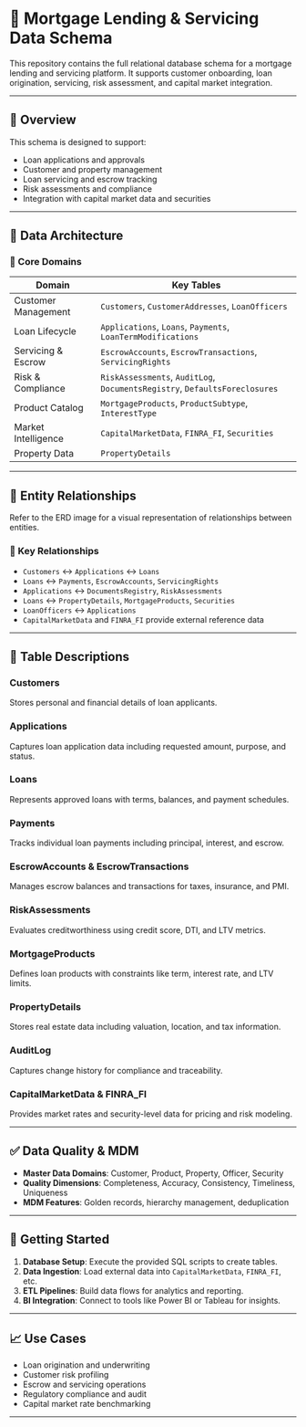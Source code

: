 ﻿# 🏦 Mortgage Lending & Servicing Data Schema

This repository contains the full relational database schema for a mortgage lending and servicing platform. It supports customer onboarding, loan origination, servicing, risk assessment, and capital market integration.

---

## 📘 Overview

This schema is designed to support:
- Loan applications and approvals
- Customer and property management
- Loan servicing and escrow tracking
- Risk assessments and compliance
- Integration with capital market data and securities

---

## 🧱 Data Architecture

### 🔹 Core Domains
| Domain               | Key Tables                                                                 |
|----------------------|----------------------------------------------------------------------------|
| Customer Management  | `Customers`, `CustomerAddresses`, `LoanOfficers`                          |
| Loan Lifecycle       | `Applications`, `Loans`, `Payments`, `LoanTermModifications`             |
| Servicing & Escrow   | `EscrowAccounts`, `EscrowTransactions`, `ServicingRights`                |
| Risk & Compliance    | `RiskAssessments`, `AuditLog`, `DocumentsRegistry`, `DefaultsForeclosures` |
| Product Catalog      | `MortgageProducts`, `ProductSubtype`, `InterestType`                     |
| Market Intelligence  | `CapitalMarketData`, `FINRA_FI`, `Securities`                            |
| Property Data        | `PropertyDetails`                                                        |

---

## 🧩 Entity Relationships

Refer to the ERD image for a visual representation of relationships between entities.

### 🔗 Key Relationships
- `Customers` ↔ `Applications` ↔ `Loans`
- `Loans` ↔ `Payments`, `EscrowAccounts`, `ServicingRights`
- `Applications` ↔ `DocumentsRegistry`, `RiskAssessments`
- `Loans` ↔ `PropertyDetails`, `MortgageProducts`, `Securities`
- `LoanOfficers` ↔ `Applications`
- `CapitalMarketData` and `FINRA_FI` provide external reference data

---

## 📂 Table Descriptions

### Customers
Stores personal and financial details of loan applicants.

### Applications
Captures loan application data including requested amount, purpose, and status.

### Loans
Represents approved loans with terms, balances, and payment schedules.

### Payments
Tracks individual loan payments including principal, interest, and escrow.

### EscrowAccounts & EscrowTransactions
Manages escrow balances and transactions for taxes, insurance, and PMI.

### RiskAssessments
Evaluates creditworthiness using credit score, DTI, and LTV metrics.

### MortgageProducts
Defines loan products with constraints like term, interest rate, and LTV limits.

### PropertyDetails
Stores real estate data including valuation, location, and tax information.

### AuditLog
Captures change history for compliance and traceability.

### CapitalMarketData & FINRA_FI
Provides market rates and security-level data for pricing and risk modeling.

---

## ✅ Data Quality & MDM

- **Master Data Domains**: Customer, Product, Property, Officer, Security
- **Quality Dimensions**: Completeness, Accuracy, Consistency, Timeliness, Uniqueness
- **MDM Features**: Golden records, hierarchy management, deduplication

---

## 🚀 Getting Started

1. **Database Setup**: Execute the provided SQL scripts to create tables.
2. **Data Ingestion**: Load external data into `CapitalMarketData`, `FINRA_FI`, etc.
3. **ETL Pipelines**: Build data flows for analytics and reporting.
4. **BI Integration**: Connect to tools like Power BI or Tableau for insights.

---

## 📈 Use Cases

- Loan origination and underwriting
- Customer risk profiling
- Escrow and servicing operations
- Regulatory compliance and audit
- Capital market rate benchmarking

---

